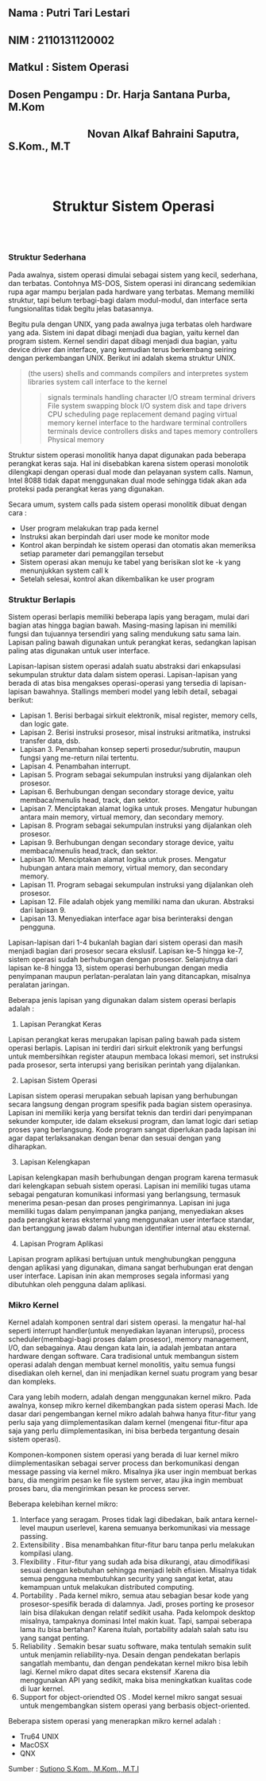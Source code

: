 ## Nama           : Putri Tari Lestari
## NIM            : 2110131120002
## Matkul         : Sistem Operasi
## Dosen Pengampu : Dr. Harja Santana Purba, M.Kom
<h2>&nbsp &nbsp &nbsp &nbsp &nbsp &nbsp &nbsp &nbsp &nbsp &nbsp &nbsp &nbsp &nbsp &nbsp &nbsp &nbsp Novan Alkaf Bahraini Saputra, S.Kom., M.T</h2>
<br>
<br>
<h1 align=center>Struktur Sistem Operasi</h1>
<br>
<br>

### Struktur Sederhana

Pada awalnya, sistem operasi dimulai sebagai sistem yang kecil, sederhana, dan terbatas. Contohnya MS-DOS,  Sistem operasi ini dirancang sedemikian rupa agar mampu berjalan pada hardware yang terbatas. Memang memiliki struktur, tapi belum terbagi-bagi dalam modul-modul, dan interface serta fungsionalitas tidak begitu jelas batasannya.

Begitu pula dengan UNIX, yang pada awalnya juga terbatas oleh hardware yang ada. Sistem ini dapat dibagi menjadi dua bagian, yaitu kernel dan program sistem. Kernel sendiri dapat dibagi menjadi dua bagian, yaitu device driver dan interface, yang kemudian terus berkembang seiring dengan perkembangan UNIX. Berikut ini adalah skema struktur UNIX.

 > (the users) 
 > shells and commands compilers and interpretes system libraries
 > system call interface to the kernel
 >> signals terminals handling character I/O stream terminal drivers
 >> File system swapping block I/O system disk and tape drivers
 >> CPU scheduling page replacement demand paging virtual memory
 > kernel interface to the hardware
 >> terminal controllers terminals 
 >> device controllers disks and tapes
 >> memory controllers Physical memory

 Struktur sistem operasi monolitik hanya dapat digunakan pada beberapa perangkat keras saja. Hal ini disebabkan karena sistem operasi monolotik dilengkapi dengan operasi dual mode dan pelayanan system calls. Namun, Intel 8088 tidak dapat menggunakan dual mode sehingga tidak akan ada proteksi pada perangkat keras yang digunakan.

 Secara umum, system calls pada sistem operasi monolitik dibuat dengan cara :

- User program melakukan trap pada kernel
- Instruksi akan berpindah dari user mode ke monitor mode
- Kontrol akan berpindah ke sistem operasi dan otomatis akan memeriksa setiap parameter dari pemanggilan tersebut
- Sistem operasi akan menuju ke tabel yang berisikan slot ke -k yang menunjukkan system call k
- Setelah selesai, kontrol akan dikembalikan ke user program

 ### Struktur Berlapis

 Sistem operasi berlapis memiliki beberapa lapis yang beragam, mulai dari bagian atas hingga bagian bawah. Masing-masing lapisan ini memiliki fungsi dan tujuannya tersendiri yang saling mendukung satu sama lain. Lapisan paling bawah digunakan untuk perangkat keras, sedangkan lapisan paling atas digunakan untuk user interface.
 
 Lapisan-lapisan sistem operasi adalah suatu abstraksi dari enkapsulasi sekumpulan struktur data dalam sistem operasi. Lapisan-lapisan yang berada di atas bisa mengakses operasi-operasi yang tersedia di lapisan-lapisan bawahnya. Stallings memberi model yang lebih detail, sebagai berikut: 
 - Lapisan 1. Berisi berbagai sirkuit elektronik, misal register, memory cells, dan logic gate. 
 - Lapisan 2. Berisi instruksi prosesor, misal instruksi aritmatika, instruksi transfer data, dsb. 
 - Lapisan 3. Penambahan konsep seperti prosedur/subrutin, maupun fungsi yang me-return nilai tertentu. 
 - Lapisan 4. Penambahan interrupt. 
 - Lapisan 5. Program sebagai sekumpulan instruksi yang dijalankan oleh prosesor. 
 - Lapisan 6. Berhubungan dengan secondary storage device, yaitu membaca/menulis head, track, dan sektor. 
 - Lapisan 7. Menciptakan alamat logika untuk proses. Mengatur hubungan antara main memory, virtual memory, dan secondary memory. 
 - Lapisan 8. Program sebagai sekumpulan instruksi yang dijalankan oleh prosesor. 
 - Lapisan 9. Berhubungan dengan secondary storage device, yaitu membaca/menulis head,track, dan sektor. 
 - Lapisan 10. Menciptakan alamat logika untuk proses. Mengatur hubungan antara main memory, virtual memory, dan secondary memory. 
 - Lapisan 11. Program sebagai sekumpulan instruksi yang dijalankan oleh prosesor. 
 - Lapisan 12. File adalah objek yang memiliki nama dan ukuran. Abstraksi dari lapisan 9. 
 - Lapisan 13. Menyediakan interface agar bisa berinteraksi dengan pengguna.

Lapisan-lapisan dari 1-4 bukanlah bagian dari sistem operasi dan masih menjadi bagian dari prosesor secara ekslusif.
Lapisan ke-5 hingga ke-7, sistem operasi sudah berhubungan dengan prosesor. Selanjutnya dari lapisan ke-8 hingga 13, sistem operasi berhubungan dengan media penyimpanan maupun perlatan-peralatan lain yang ditancapkan, misalnya peralatan jaringan.

Beberapa jenis lapisan yang digunakan dalam sistem operasi berlapis adalah :

1. Lapisan Perangkat Keras

Lapisan perangkat keras merupakan lapisan paling bawah pada sistem operasi berlapis. Lapisan ini terdiri dari sirkuit elektronik yang berfungsi untuk membersihkan register ataupun membaca lokasi memori, set instruksi pada prosesor, serta interupsi yang berisikan perintah yang dijalankan.

2. Lapisan Sistem Operasi

Lapisan sistem operasi merupakan sebuah lapisan yang berhubungan secara langsung dengan program spesifik pada bagian sistem operasinya. Lapisan ini memiliki kerja yang bersifat teknis dan terdiri dari penyimpanan sekunder komputer, ide dalam eksekusi program, dan lamat logic dari setiap proses yang berlangsung. Kode program sangat diperlukan pada lapisan ini agar dapat terlaksanakan dengan benar dan sesuai dengan yang diharapkan.

3. Lapisan Kelengkapan

Lapisan kelengkapan masih berhubungan dengan program karena termasuk dari kelengkapan sebuah sistem operasi. Lapisan ini memiliki tugas utama sebagai pengaturan komunikasi informasi yang berlangsung, termasuk menerima pesan-pesan dan proses pengirimannya. Lapisan ini juga memiliki tugas dalam penyimpanan jangka panjang, menyediakan akses pada perangkat keras eksternal yang menggunakan user interface standar, dan bertanggung jawab dalam hubungan identifier internal atau eksternal.

4. Lapisan Program Aplikasi

Lapisan program aplikasi bertujuan untuk menghubungkan pengguna dengan aplikasi yang digunakan, dimana sangat berhubungan erat dengan user interface. Lapisan inin akan memproses segala informasi yang dibutuhkan oleh pengguna dalam aplikasi.

### Mikro Kernel

Kernel adalah komponen sentral dari sistem operasi. Ia mengatur hal-hal seperti interrupt handler(untuk menyediakan layanan interupsi), process scheduler(membagi-bagi proses dalam prosesor), memory management, I/O, dan sebagainya. Atau dengan kata lain, ia adalah jembatan antara hardware dengan software. Cara tradisional untuk membangun sistem operasi adalah dengan membuat kernel monolitis, yaitu semua fungsi disediakan oleh kernel, dan ini menjadikan kernel suatu program yang besar dan kompleks.

Cara yang lebih modern, adalah dengan menggunakan kernel mikro. Pada awalnya, konsep mikro kernel dikembangkan pada sistem operasi Mach. Ide dasar dari pengembangan kernel mikro adalah bahwa hanya fitur-fitur yang perlu saja yang diimplementasikan dalam kernel (mengenai fitur-fitur apa saja yang perlu diimplementasikan, ini bisa berbeda tergantung desain sistem operasi).

Komponen-komponen sistem operasi yang berada di luar kernel mikro diimplementasikan sebagai server process dan berkomunikasi dengan message passing via kernel mikro. Misalnya jika user ingin membuat berkas baru, dia mengirim pesan ke file system server, atau jika ingin membuat proses baru, dia mengirimkan pesan ke process server.

Beberapa kelebihan kernel mikro: 
 1. Interface yang seragam. Proses tidak lagi dibedakan, baik antara kernel-level maupun userlevel, karena semuanya berkomunikasi via message passing. 
 2. Extensibility . Bisa menambahkan fitur-fitur baru tanpa perlu melakukan kompilasi ulang. 
 3. Flexibility . Fitur-fitur yang sudah ada bisa dikurangi, atau dimodifikasi sesuai dengan kebutuhan sehingga menjadi lebih efisien. Misalnya tidak semua pengguna membutuhkan security yang sangat ketat, atau kemampuan untuk melakukan distributed computing. 
 4. Portability . Pada kernel mikro, semua atau sebagian besar kode yang prosesor-spesifik berada di dalamnya. Jadi, proses porting ke prosesor lain bisa dilakukan dengan relatif sedikit usaha. Pada kelompok desktop misalnya, tampaknya dominasi Intel makin kuat. Tapi, sampai seberapa lama itu bisa bertahan? Karena itulah, portability adalah salah satu isu yang sangat penting. 
 5. Reliability . Semakin besar suatu software, maka tentulah semakin sulit untuk menjamin reliability-nya. Desain dengan pendekatan berlapis sangatlah membantu, dan dengan pendekatan kernel mikro bisa lebih lagi. Kernel mikro dapat dites secara ekstensif .Karena dia menggunakan API yang sedikit, maka bisa meningkatkan kualitas code di luar kernel. 
 6. Support for object-oriendted OS . Model kernel mikro sangat sesuai untuk mengembangkan sistem operasi yang berbasis object-oriented. 

 Beberapa sistem operasi yang menerapkan mikro kernel adalah :

- Tru64 UNIX
- MacOSX
- QNX

Sumber :
<a href="https://dosenit.com/ilmu-komputer/struktur-sistem-operasi">Sutiono S.Kom., M.Kom., M.T.I</a>
